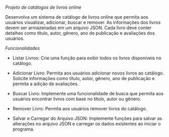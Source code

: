 *Projeto de catálogos de livros online*

Desenvolva um sistema de catálogo de livros online que permita
aos usuários visualizar, adicionar, buscar e remover. As
informações dos livros devem ser armazenadas em um arquivo
JSON. Cada livro deve conter detalhes como título, autor, gênero,
ano de publicação e avaliações dos usuários.

*Funcionalidades*
- Listar Livros: Crie uma função para exibir todos os livros disponíveis no catálogo.

- Adicionar Livro: Permita aos usuários adicionar novos livros ao catálogo. 
  Solicite informações como título, autor, gênero, ano de publicação e permita a adição de avaliações.

- Buscar Livro: Implemente uma funcionalidade de busca que permita aos usuários encontrar livros
  com base no título, autor ou gênero.

- Remover Livro: Permita aos usuários remover livros do catálogo.

- Salvar e Carregar do Arquivo JSON: Implemente funções para salvar as alterações no arquivo JSON e
  carregar os dados existentes ao iniciar o programa.








